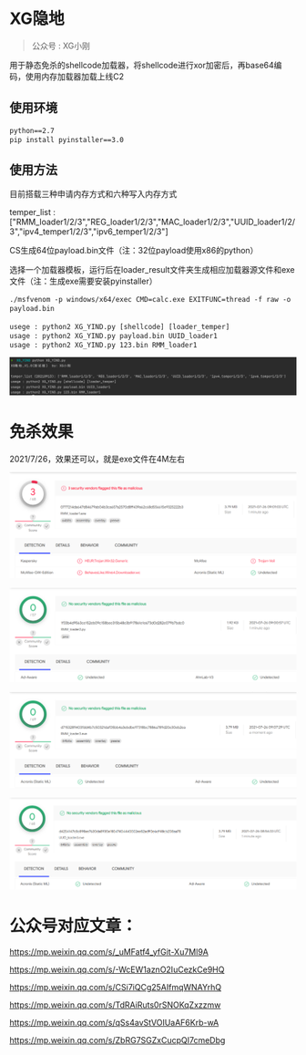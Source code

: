 # XG隐地

>  公众号 : XG小刚

用于静态免杀的shellcode加载器，将shellcode进行xor加密后，再base64编码，使用内存加载器加载上线C2



## 使用环境

```
python==2.7
pip install pyinstaller==3.0
```



## 使用方法

目前搭载三种申请内存方式和六种写入内存方式

temper_list :  ["RMM_loader1/2/3","REG_loader1/2/3","MAC_loader1/2/3","UUID_loader1/2/3","ipv4_temper1/2/3","ipv6_temper1/2/3"]



CS生成64位payload.bin文件（注：32位payload使用x86的python）

选择一个加载器模板，运行后在loader_result文件夹生成相应加载器源文件和exe文件（注：生成exe需要安装pyinstaller）

```
./msfvenom -p windows/x64/exec CMD=calc.exe EXITFUNC=thread -f raw -o payload.bin

usege : python2 XG_YIND.py [shellcode] [loader_temper]
usage : python2 XG_YIND.py payload.bin UUID_loader1
usage : python2 XG_YIND.py 123.bin RMM_loader1
```
![img](img/img.png)



# 免杀效果

2021/7/26，效果还可以，就是exe文件在4M左右

![image](img/126963567-08c24054-ac82-4db6-ac3f-50c9926d2beb.png)

![image](img/126963475-25eae755-4a24-4796-b169-40b4910c99e5.png)

![image](img/126963952-55119da1-0304-4b67-a4f3-76bbaa81c196.png)

![image](img/126963503-c4d38ba4-0c56-467d-95eb-3c21884b5cd1.png)



# 公众号对应文章：

https://mp.weixin.qq.com/s/_uMFatf4_yfGit-Xu7Ml9A

https://mp.weixin.qq.com/s/-WcEW1aznO2IuCezkCe9HQ

https://mp.weixin.qq.com/s/CSi7iQCg25AIfmqWNAYrhQ

https://mp.weixin.qq.com/s/TdRAiRuts0rSNOKqZxzzmw

https://mp.weixin.qq.com/s/qSs4avStVOIUaAF6Krb-wA

https://mp.weixin.qq.com/s/ZbRG7SGZxCucpQI7cmeDbg
